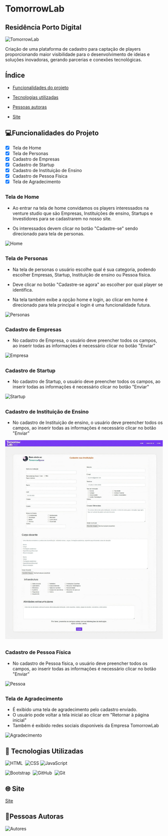 # TomorrowLab
## Residência Porto Digital
![TomorrowLab](./Páginas/img/logo-tomorrow-cor2x%20(2).png)

Criação de uma plataforma de cadastro para captação de players proporcionando maior visibilidade para o desenvolvimento de ideias e soluções inovadoras, gerando parcerias e conexões tecnológicas.

## Índice 
- <a href="#-projeto">Funcionalidades do projeto<a>

- <a href="#-tecnologias utilizadas">Tecnologias utilizadas<a>

- <a href="#-tecnologias utilizadas">Pessoas autoras<a>

- <a href="#-Site">Site<a>



## 💻Funcionalidades do Projeto
- [x] Tela de Home
- [x] Tela de Personas
- [x] Cadastro de Empresas
- [x] Cadastro de Startup
- [x] Cadastro de Instituição de Ensino
- [x] Cadastro de Pessoa Física
- [x] Tela de Agradecimento

##

### Tela de Home

- Ao entrar na tela de home convidamos os players interessados na venture studio que são Empresas, Instituições de ensino, Startups e Investidores para se cadastrarem no nosso site.

- Os interessados devem clicar no botão "Cadastre-se" sendo direcionado para tela de personas.

![Home](./Páginas/img/TELA.HOME.TOMORROWLAB.png)

##

### Tela de Personas

- Na tela de personas o usuário escolhe qual é sua categoria, podendo escolher Empresas, Startup, Instituição de ensino ou Pessoa física.

- Deve clicar no botão "Cadastre-se agora" ao escolher por qual player se identifica.

- Na tela também exibe a opção home e login, ao clicar em home é direcionado para tela principal e login é uma funcionalidade futura.

![Personas](./Páginas/img/TELA.PERSONAS.png)

##


### Cadastro de Empresas

- No cadastro de Empresa, o usuário deve preencher todos os campos, ao inserir todas as informações é necessário clicar no botão "Enviar"

![Empresa](./Páginas/img/CADASTRO.EMPRESA%20(2).jpeg)

##

### Cadastro de Startup

- No cadastro de Startup, o usuário deve preencher todos os campos, ao inserir todas as informações é necessário clicar no botão "Enviar"

![Startup](./Páginas/img/TELA.STARTUP.jpeg)

##

### Cadastro de Instituição de Ensino
- No cadastro de Instituição de ensino, o usuário deve preencher todos os campos, ao inserir todas as informações é necessário clicar no botão "Enviar"

![Instituicao](./Páginas/img/TELA.INSTITUIÇÃO.jpeg)

##


### Cadastro de Pessoa Física
 - No cadastro de Pessoa física, o usuário deve preencher todos os campos, ao inserir todas as informações é necessário clicar no botão "Enviar"

![Pessoa](./Páginas/img/TELA.PESSOA.jpeg)


##

### Tela de Agradecimento
- É exibido uma tela de agradecimento pelo cadastro enviado. 
- O usuário pode voltar a tela inicial ao clicar em "Retornar à página inicial" 
- Também é exibido redes sociais disponíveis da Empresa TomorrowLab

![Agradecimento](./Páginas/img/TELA.AGRADECIMENTO.png)

## 🔗 Tecnologias Utilizadas

![HTML](https://img.shields.io/badge/-HTML-0D1117?style=for-the-badge&logo=html5&labelColor=0D1117)&nbsp; ![CSS](https://img.shields.io/badge/-CSS-0D1117?style=for-the-badge&logo=CSS3&logoColor=1572B6&labelColor=0D1117)&nbsp;![JavaScript](https://img.shields.io/badge/-JavaScript-0D1117?style=for-the-badge&logo=javascript&labelColor=0D1117&textColor=0D1117)&nbsp;

![Bootstrap](https://img.shields.io/badge/-Bootstrap-0D1117?style=for-the-badge&logo=bootstrap&labelColor=0D1117&textColor=0D1117)&nbsp;
![GitHub](https://img.shields.io/badge/-GitHub-0D1117?style=for-the-badge&logo=github&labelColor=0D1117)&nbsp;
![Git](https://img.shields.io/badge/-Git-0D1117?style=for-the-badge&logo=git&labelColor=0D1117)&nbsp;


## 🌐 Site 

[Site](https://tomorrowlab.studio/portodigital/)

## 📌Pessoas Autoras

![Autores](./Páginas/img/Autores.Imagem.jpg)


[def]: ./Páginas/img/TELA.STARTUP.jpeg